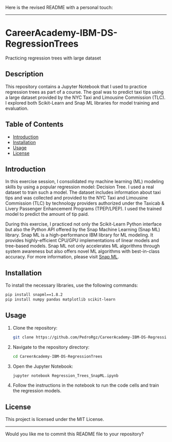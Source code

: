 Here is the revised README with a personal touch:

---

# CareerAcademy-IBM-DS-RegressionTrees

Practicing regression trees with large dataset

## Description

This repository contains a Jupyter Notebook that I used to practice regression trees as part of a course. The goal was to predict taxi tips using a large dataset provided by the NYC Taxi and Limousine Commission (TLC). I explored both Scikit-Learn and Snap ML libraries for model training and evaluation.

## Table of Contents

- [Introduction](#introduction)
- [Installation](#installation)
- [Usage](#usage)
- [License](#license)

## Introduction

In this exercise session, I consolidated my machine learning (ML) modeling skills by using a popular regression model: Decision Tree. I used a real dataset to train such a model. The dataset includes information about taxi tips and was collected and provided to the NYC Taxi and Limousine Commission (TLC) by technology providers authorized under the Taxicab & Livery Passenger Enhancement Programs (TPEP/LPEP). I used the trained model to predict the amount of tip paid.

During this exercise, I practiced not only the Scikit-Learn Python interface but also the Python API offered by the Snap Machine Learning (Snap ML) library. Snap ML is a high-performance IBM library for ML modeling. It provides highly-efficient CPU/GPU implementations of linear models and tree-based models. Snap ML not only accelerates ML algorithms through system awareness but also offers novel ML algorithms with best-in-class accuracy. For more information, please visit [Snap ML](https://www.zurich.ibm.com/snapml/).

## Installation

To install the necessary libraries, use the following commands:

```bash
pip install snapml==1.8.2
pip install numpy pandas matplotlib scikit-learn
```

## Usage

1. Clone the repository:
    ```bash
    git clone https://github.com/PedroRgz/CareerAcademy-IBM-DS-RegressionTrees.git
    ```
2. Navigate to the repository directory:
    ```bash
    cd CareerAcademy-IBM-DS-RegressionTrees
    ```
3. Open the Jupyter Notebook:
    ```bash
    jupyter notebook Regression_Trees_SnapML.ipynb
    ```
4. Follow the instructions in the notebook to run the code cells and train the regression models.

## License

This project is licensed under the MIT License.

---

Would you like me to commit this README file to your repository?
